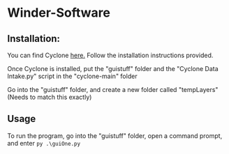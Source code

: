 # Winder-Software

## Installation:

You can find Cyclone [here.](https://github.com/reilleya/cyclone) Follow the installation instructions provided.

Once Cyclone is installed, put the "guistuff" folder and the "Cyclone Data Intake.py" script in the "cyclone-main" folder

Go into the "guistuff" folder, and create a new folder called "tempLayers" (Needs to match this exactly)

## Usage

To run the program, go into the "guistuff" folder, open a command prompt, and enter ```py .\guiOne.py```

